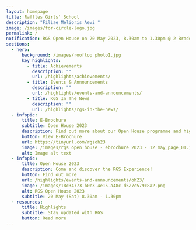 ```yaml
---
layout: homepage
title: Raffles Girls' School
description: "Filiae Melioris Aevi "
image: /images/for-circle-logo.jpg
permalink: /
notification: RGS Open House on 20 May 2023, 8.30am to 1.30pm @ 2 Braddell Rise
sections:
  - hero:
      background: /images/rooftop photo1.jpg
      key_highlights:
        - title: Achievements
          description: ""
          url: /highlights/achievements/
        - title: Events & Announcements
          description: ""
          url: /highlights/events-and-announcements/
        - title: RGS In The News
          description: ""
          url: /highlights/rgs-in-the-news/
  - infopic:
      title: E-Brochure
      subtitle: Open House 2023
      description: Find out more about our Open House programme and highlights!
      button: View E-Brochure
      url: https://tinyurl.com/rgsoh23
      image: /images/rgs open house - ebrochure 2023 - 12 may_page_01.jpg
      alt: Image alt text
  - infopic:
      title: Open House 2023
      description: Come and discover the RGS Experience!
      button: Find out more
      url: /highlights/events-and-announcements/oh23/
      image: /images/18c34773-b0c3-4e15-a48c-d527c579c8a2.png
      alt: RGS Open House 2023
      subtitle: 20 May (Sat) 8.30am - 1.30pm
  - resources:
      title: Highlights
      subtitle: Stay updated with RGS
      button: Read more
---
```

